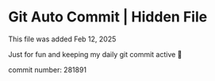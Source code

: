 # Git Auto Commit | Hidden File

This file was added Feb 12, 2025

Just for fun and keeping my daily git commit active 🤪

commit number: 281891
